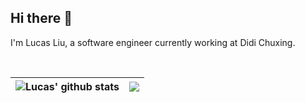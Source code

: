 ## Hi there 👋

I'm Lucas Liu, a software engineer currently working at Didi Chuxing.

<br />

<!--
**yhlchao/yhlchao** is a ✨ _special_ ✨ repository because its `README.md` (this file) appears on your GitHub profile.

Here are some ideas to get you started:

- 🔭 I’m currently working on ...
- 🌱 I’m currently learning ...
- 👯 I’m looking to collaborate on ...
- 🤔 I’m looking for help with ...
- 💬 Ask me about ...
- 📫 How to reach me: ...
- 😄 Pronouns: ...
- ⚡ Fun fact: ...
-->

| <img align="center" src="https://github-readme-stats-three-gamma-84.vercel.app/api?username=yhlchao&theme=catppuccin_latte&show_icons=true&include_all_commits=true&hide_border=true" alt="Lucas' github stats" /> | <img align="center" src="https://github-readme-stats-three-gamma-84.vercel.app/api/top-langs/?username=yhlchao&theme=catppuccin_latte&layout=compact&hide_border=true" /> |
| ------------- | ------------- |

